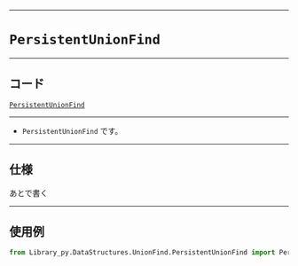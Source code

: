 _____

# `PersistentUnionFind`

_____

## コード

[`PersistentUnionFind`](https://github.com/titan-23/Library_py/blob/main/DataStructures/UnionFind/PersistentUnionFind.py)
<!-- code=https://github.com/titan-23/Library_py/blob/main/DataStructures\UnionFind\PersistentUnionFind.py -->

_____

- `PersistentUnionFind` です。

_____

## 仕様

あとで書く

_____

## 使用例

```python
from Library_py.DataStructures.UnionFind.PersistentUnionFind import PersistentUnionFind

```
